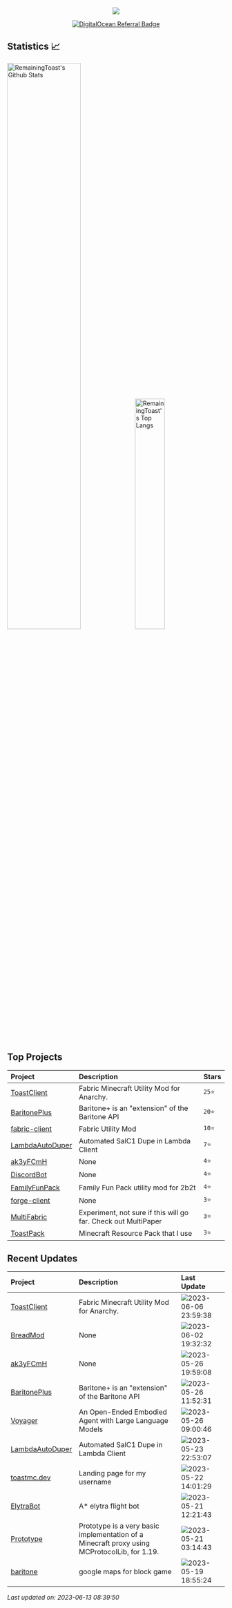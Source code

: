 <p align="center"> 
  <br>
  <img src="https://profile-counter.glitch.me/RemainingToast/count.svg" />
</p>

<p align="center">
  <a href="https://www.digitalocean.com/?refcode=c370c62609f3&utm_campaign=Referral_Invite&utm_medium=Referral_Program&utm_source=badge"><img src="https://web-platforms.sfo2.cdn.digitaloceanspaces.com/WWW/Badge%201.svg" alt="DigitalOcean Referral Badge" /></a>
</p>

## Statistics 📈
<p>
  <img src="https://github-readme-stats.vercel.app/api?username=RemainingToast&show_icons=true&hide_border=true" alt="RemainingToast's Github Stats" width="58%" />
  <img src="https://github-readme-stats.vercel.app/api/top-langs/?username=RemainingToast&layout=compact&hide_border=true&langs_count=10" alt="RemainingToast's Top Langs" width="37%" /> 
</p>

## Top Projects
|Project|Description|Stars|
|:--|:--|:--|
|[ToastClient](https://github.com/RemainingToast/ToastClient)|Fabric Minecraft Utility Mod for Anarchy.|`25⭐`|
|[BaritonePlus](https://github.com/RemainingToast/BaritonePlus)|Baritone+ is an "extension" of the Baritone API|`20⭐`|
|[fabric-client](https://github.com/RemainingToast/fabric-client)|Fabric Utility Mod|`10⭐`|
|[LambdaAutoDuper](https://github.com/RemainingToast/LambdaAutoDuper)|Automated SalC1 Dupe in Lambda Client|`7⭐`|
|[ak3yFCmH](https://github.com/RemainingToast/ak3yFCmH)|None|`4⭐`|
|[DiscordBot](https://github.com/RemainingToast/DiscordBot)|None|`4⭐`|
|[FamilyFunPack](https://github.com/RemainingToast/FamilyFunPack)|Family Fun Pack utility mod for 2b2t|`4⭐`|
|[forge-client](https://github.com/RemainingToast/forge-client)|None|`3⭐`|
|[MultiFabric](https://github.com/RemainingToast/MultiFabric)|Experiment, not sure if this will go far. Check out MultiPaper|`3⭐`|
|[ToastPack](https://github.com/RemainingToast/ToastPack)|Minecraft Resource Pack that I use|`3⭐`|

## Recent Updates
|Project|Description|Last Update|
|:--|:--|:--|
|[ToastClient](https://github.com/RemainingToast/ToastClient)|Fabric Minecraft Utility Mod for Anarchy.|![2023-06-06 23:59:38](https://img.shields.io/badge/2023--06--06-23%3A59%3A38-brightgreen?style=flat-square)|
|[BreadMod](https://github.com/RemainingToast/BreadMod)|None|![2023-06-02 19:32:32](https://img.shields.io/badge/2023--06--02-19%3A32%3A32-brightgreen?style=flat-square)|
|[ak3yFCmH](https://github.com/RemainingToast/ak3yFCmH)|None|![2023-05-26 19:59:08](https://img.shields.io/badge/2023--05--26-19%3A59%3A08-brightgreen?style=flat-square)|
|[BaritonePlus](https://github.com/RemainingToast/BaritonePlus)|Baritone+ is an "extension" of the Baritone API|![2023-05-26 11:52:31](https://img.shields.io/badge/2023--05--26-11%3A52%3A31-brightgreen?style=flat-square)|
|[Voyager](https://github.com/RemainingToast/Voyager)|An Open-Ended Embodied Agent with Large Language Models|![2023-05-26 09:00:46](https://img.shields.io/badge/2023--05--26-09%3A00%3A46-brightgreen?style=flat-square)|
|[LambdaAutoDuper](https://github.com/RemainingToast/LambdaAutoDuper)|Automated SalC1 Dupe in Lambda Client|![2023-05-23 22:53:07](https://img.shields.io/badge/2023--05--23-22%3A53%3A07-brightgreen?style=flat-square)|
|[toastmc.dev](https://github.com/RemainingToast/toastmc.dev)|Landing page for my username|![2023-05-22 14:01:29](https://img.shields.io/badge/2023--05--22-14%3A01%3A29-brightgreen?style=flat-square)|
|[ElytraBot](https://github.com/RemainingToast/ElytraBot)|A* elytra flight bot|![2023-05-21 12:21:43](https://img.shields.io/badge/2023--05--21-12%3A21%3A43-brightgreen?style=flat-square)|
|[Prototype](https://github.com/RemainingToast/Prototype)|Prototype is a very basic implementation of a Minecraft proxy using MCProtocolLib, for 1.19.|![2023-05-21 03:14:43](https://img.shields.io/badge/2023--05--21-03%3A14%3A43-brightgreen?style=flat-square)|
|[baritone](https://github.com/RemainingToast/baritone)|google maps for block game|![2023-05-19 18:55:24](https://img.shields.io/badge/2023--05--19-18%3A55%3A24-brightgreen?style=flat-square)|



*Last updated on: 2023-06-13 08:39:50*
